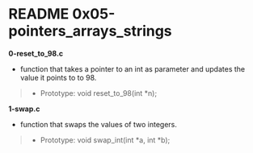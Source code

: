 # README 0x05-pointers_arrays_strings

**0-reset_to_98.c**
* function that takes a pointer to an int as parameter and updates the value it points to to 98.

> * Prototype: void reset_to_98(int *n);

**1-swap.c**
* function that swaps the values of two integers.

> * Prototype: void swap_int(int *a, int *b);